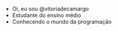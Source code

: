 - Oi, eu sou @vitoriadecamargo
- Estudante do ensino médio
- Conhecendo o mundo da programação


<!---
vitoriadecamargo/vitoriadecamargo is a ✨ special ✨ repository because its `README.md` (this file) appears on your GitHub profile.
You can click the Preview link to take a look at your changes.
--->
